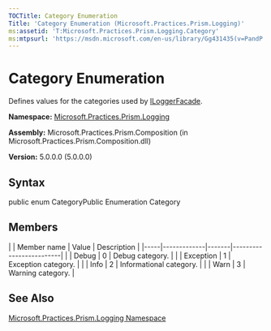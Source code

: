 ```yaml
---
TOCTitle: Category Enumeration
Title: 'Category Enumeration (Microsoft.Practices.Prism.Logging)'
ms:assetid: 'T:Microsoft.Practices.Prism.Logging.Category'
ms:mtpsurl: 'https://msdn.microsoft.com/en-us/library/Gg431435(v=PandP.50)'
---
```



# Category Enumeration

Defines values for the categories used by [ILoggerFacade](https://msdn.microsoft.com/library/microsoft.practices.prism.logging.iloggerfacade).

**Namespace:** [Microsoft.Practices.Prism.Logging](https://msdn.microsoft.com/library/microsoft.practices.prism.logging)
**Assembly:** Microsoft.Practices.Prism.Composition (in Microsoft.Practices.Prism.Composition.dll)

**Version:** 5.0.0.0 (5.0.0.0)

## Syntax

public enum CategoryPublic Enumeration Category

## Members

<span id="membersToggle"></span>
|     | Member name | Value | Description             |
|-----|-------------|-------|-------------------------|
|     | Debug       | 0     | Debug category.         |
|     | Exception   | 1     | Exception category.     |
|     | Info        | 2     | Informational category. |
|     | Warn        | 3     | Warning category.       |

## See Also

[Microsoft.Practices.Prism.Logging Namespace](https://msdn.microsoft.com/library/microsoft.practices.prism.logging)
